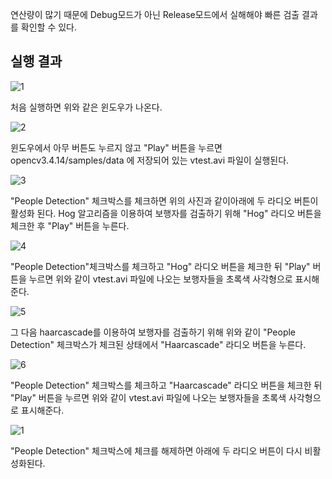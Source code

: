 연산량이 많기 때문에 Debug모드가 아닌 Release모드에서 실해해야 빠른 검출 결과를 확인할 수 있다.

## 실행 결과
![1](https://user-images.githubusercontent.com/76603802/126608028-affb07c3-2f9f-4355-be7e-df6ba43df364.jpg)

처음 실행하면 위와 같은 윈도우가 나온다.

![2](https://user-images.githubusercontent.com/76603802/126608051-acac54dd-1426-4f6f-a273-473eefbffdca.jpg)

윈도우에서 아무 버튼도 누르지 않고 "Play" 버튼을 누르면 opencv3.4.14/samples/data 에 저장되어 있는 vtest.avi 파일이 실행된다.

![3](https://user-images.githubusercontent.com/76603802/126608068-ae8b7db9-3908-467d-bf96-164614241f0b.jpg)

"People Detection" 체크박스를 체크하면 위의 사진과 같이아래에 두 라디오 버튼이 활성화 된다. Hog 알고리즘을 이용하여 보행자를 검출하기 위해 "Hog" 라디오 버튼을 체크한 후 "Play" 버튼을 누른다.

![4](https://user-images.githubusercontent.com/76603802/126608148-931517c2-f2aa-47bf-a373-4ae7671214de.jpg)

"People Detection"체크박스를 체크하고 "Hog" 라디오 버튼을 체크한 뒤 "Play" 버튼을 누르면 위와 같이 vtest.avi 파일에 나오는 보행자들을 초록색 사각형으로 표시해준다.

![5](https://user-images.githubusercontent.com/76603802/126608162-3f432f60-70b0-4574-8166-4c3492644c0f.jpg)

그 다음 haarcascade를 이용하여 보행자를 검출하기 위해 위와 같이 "People Detection" 체크박스가 체크된 상태에서 "Haarcascade" 라디오 버튼을 누른다.

![6](https://user-images.githubusercontent.com/76603802/126608176-ace0da61-3974-4feb-b0f8-643bf94cea09.jpg)

"People Detection" 체크박스를 체크하고 "Haarcascade" 라디오 버튼을 체크한 뒤 "Play" 버튼을 누르면 위와 같이 vtest.avi 파일에 나오는 보행자들을 초록색 사각형으로 표시해준다.

![1](https://user-images.githubusercontent.com/76603802/126608028-affb07c3-2f9f-4355-be7e-df6ba43df364.jpg)

"People Detection" 체크박스에 체크를 해제하면 아래에 두 라디오 버튼이 다시 비활성화된다.
